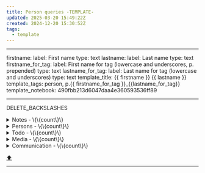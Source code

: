 ```yaml
---
title: Person queries -TEMPLATE-
updated: 2025-03-20 15:49:22Z
created: 2024-12-20 15:30:52Z
tags:
  - template
---
```


---
firstname:
  label: First name
  type: text
lastname:
 label: Last name
 type: text
firstname_for_tag:
  label: First name for tag (lowercase and underscores, p. prepended)
  type: text
lastname_for_tag:
 label: Last name for tag (lowercase and underscores)
 type: text
template_title: {{ firstname }} {{ lastname }}
template_tags: person, p.{{ firstname_for_tag }}_{{lastname_for_tag}}
template_notebook: 490fbb213d6047daa4e360593536ff89

---
DELETE_BACKSLASHES

<!-- note-overview-plugin
search: type:note -tag:person -tag:media -tag:communication tag:p.{{
  firstname_for_tag }}_{{lastname_for_tag}}
fields: title, image
alias: title AS Note, image AS Pic
sort: title DESC
details:
  open: false
  summary: Notes - \{\{count\}\}
-->
<details close>
<summary>Notes - \{\{count\}\}</summary>

| Note | Pic |
| --- | --- |
</details>
<!--endoverview-->

<!-- note-overview-plugin
search: tag:person tag:p.{{ firstname_for_tag }}_{{lastname_for_tag}}
fields: title, image
alias: title AS Person, image AS Pic
sort: title ASC
details:
  open: false
  summary: Persons - \{\{count\}\}
-->
<details close>
<summary>Persons - \{\{count\}\}</summary>

| Person | Pic |
| --- | --- |
</details>
<!--endoverview-->

<!-- note-overview-plugin
search: type:todo iscompleted:0 tag:p.{{ firstname_for_tag }}_{{lastname_for_tag}}
fields: title, tags
alias: title AS Todo, tags AS Context
sort: title ASC
details:
  open: false
  summary: Todo - \{\{count\}\}
-->
<details close>
<summary>Todo - \{\{count\}\}</summary>

| Todo | Context |
| --- | --- |
</details>
<!--endoverview-->

<!-- note-overview-plugin
search: tag:media tag:p.{{ firstname_for_tag }}_{{lastname_for_tag}}
fields: title
alias: title AS Media
sort: title ASC
details:
  open: false
  summary: Media - \{\{count\}\}
-->
<details close>
<summary>Media - \{\{count\}\}</summary>

| Media |
| --- |
</details>
<!--endoverview-->

<!-- note-overview-plugin
search: tag:communication tag:p.{{ firstname_for_tag }}_{{lastname_for_tag}}
fields: title
alias: title AS Communication
sort: title DESC
details:
  open: false
  summary: Communication - \{\{count\}\}
-->
<details close>
<summary>Communication - \{\{count\}\}</summary>

| Communication |
| --- |
</details>
<!--endoverview-->

[⬆️](#t)
***
<br>